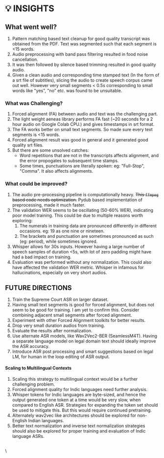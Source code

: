 # 💡 INSIGHTS



## What went well?

1. Pattern matching based text cleanup for good quality transcript was obtained from the PDF.  Text was segmented such that each segment is <15 words.
2. Audio preprocessing with band pass filtering resulted in food noise cancellation.
3. It was then followed by silence based trimming resulted in good quality audio.
4. Given a clean audio and corresponding time stamped text (In the form of a srt file of subtitles),  slicing the audio to create speech corpus came out well. However very small segments < 0.5s corresponding to small words like "yes", "no" etc. was found to be unsuitable.&#x20;

### What was Challenging?

1. Forced alignment (FA)  between audio and text was the challenging part.
2. The light weight aeneas library performs FA fast (\~20 seconds for a 2 hour audio on Google Colab CPU.) and gives timestamps in srt format.
3. The FA works better on small text segments. So made sure every text segments is <15 words.
4. Forced alignment result was good in general and it generated good quality srt files.
5. But there are some unsolved catches:
   * Word repetitions that are not in the transcripts affects alignment, and the error propogates to subsequent time stamps.
   * Some times, punctuations are literally spoken: eg: "Full-Stop", "Comma". It also affects alignments.

### What could be improved?

1. The audio pre-processing pipeline is computationally heavy. ~~This `ffmpeg` based code needs optimization.~~  Pydub based implementation of preprocessing, made it much faster.
2. The validation WER seems to be oscillating (50-60% WER), indicating poor model training. This could be due to multiple reasons worth exploring:
   1. The numerals in training data are pronounced differently in different occasions. eg: 19 as one nine or nineteen.
   2. The brackets and punctuation are sometimes pronounced as such  (eg: period), while sometimes ignored.
3. Whisper allows for 30s inputs. However having a large number of speech samples of duration <5s, with lot of zero padding might have had a bad impact on training.
4. Evaluation was performed without any normalization. This could also have affected the validation WER metric. Whisper in infamous for hallucinations, especially on very short audios.

## FUTURE DIRECTIONS

1. Train the Supreme Court ASR on larger dataset.
2. Having small text segments is good for forced alignment, but does not seem to be good for training. I am yet to confirm this. Consider combining adjacent small segments after forced alignment.
3. Experiment with other Forced Alignment toolkits for better results.
4. Drop very small duration audios from training.
5. Evaluate the results after normalization.
6. Use alternate ASR models, like Wav2Vec2-BER (SeamlessM4T). Having a separate language model on legal domain text should ideally improve the ASR accuracy.
7. Introduce ASR post processing and smart suggestions based on legal LM, for human in the loop editing of ASR output.

#### Scaling to Multilingual Contexts

1. Scaling this strategy to multilingual context would be a further challenging problem.
2. Forced alignment quality for Indic languages need further analysis.
3. Whisper tokens for Indic languages are byte-sized, and hence the output generated one token at a time would be very slow, when compared to English ASR. Strategies for expanding the token set should be used to mitigate this. But this would require continued pretraining.
4. Alternately wav2vec like architectures should be explored for non-English  Indian languages.
5. Better text normalization and inverse text normalization strategies should also be explored for proper training and evaluation of Indic language ASRs.

\
\
